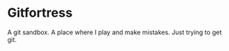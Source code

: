 Gitfortress
===========

A git sandbox. A place where I play and make mistakes. Just trying to get git.
